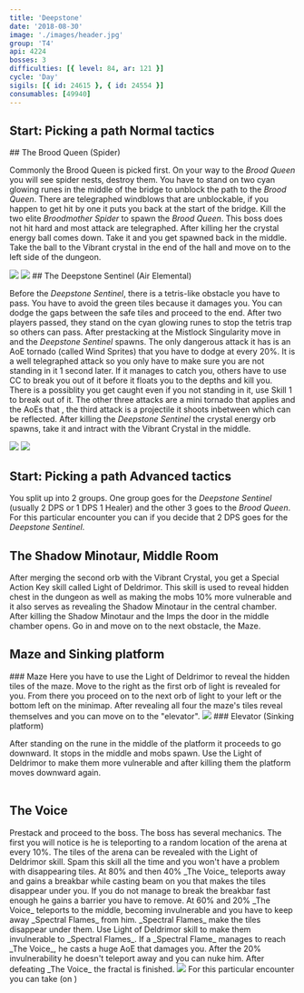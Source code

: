 ```yaml
---
title: 'Deepstone'
date: '2018-08-30'
image: './images/header.jpg'
group: 'T4'
api: 4224
bosses: 3
difficulties: [{ level: 84, ar: 121 }]
cycle: 'Day'
sigils: [{ id: 24615 }, { id: 24554 }]
consumables: [49940]
---
```



## Start: Picking a path <Label>Normal tactics</Label>
<Grid>
<GridItem sm="8"> 
## The Brood Queen (Spider)

Commonly the Brood Queen is picked first. On your way to the _Brood Queen_ you will see spider nests, destroy them. You have to stand on two cyan glowing runes in the middle of the bridge to unblock the path to the _Brood Queen_. There are telegraphed windblows that are unblockable, if you happen to get hit by one it puts you back at the start of the bridge. Kill the two elite _Broodmother Spider_ to spawn the _Brood Queen_. This boss does not hit hard and most attack are telegraphed. After killing her the crystal energy ball comes down. Take it and you get spawned back in the middle. Take the ball to the Vibrant crystal in the end of the hall and move on to the left side of the dungeon.
</GridItem> 

<GridItem sm="4">
<Image src="./images/windy bridge.jpg" caption="The Bridge"/>
<Image src="./images/the brood queen.jpg" caption="The Brood Queen"/>
</GridItem> 

<GridItem sm="8"> 
## The Deepstone Sentinel (Air Elemental)

Before the _Deepstone Sentinel_, there is a tetris-like obstacle you have to pass. You have to avoid the green tiles because it damages you. You can dodge the gaps between the safe tiles and proceed to the end. After two players passed, they stand on the cyan glowing runes to stop the tetris trap so others can pass. After prestacking <Boon name="might"/> at the Mistlock Singularity move in and the _Deepstone Sentinel_ spawns. The only dangerous attack it has is an AoE tornado (called Wind Sprites) that you have to dodge at every 20%. It is a well telegraphed attack so you only have to make sure you are not standing in it 1 second later. If it manages to catch you, others have to use CC to break you out of it before it floats you to the depths and kill you. There is a possiblity you get caught even if you not standing in it, use Skill 1 to break out of it. The other three attacks are a mini tornado that applies <Condition name="chilled"/> and the AoEs that <Control name="daze"/>, the third attack is a projectile it shoots inbetween which can be reflected. After killing the _Deepstone Sentinel_ the crystal energy orb spawns, take it and intract with the Vibrant Crystal in the middle.
</GridItem> 

<GridItem sm="4">
<Image src="./images/maze.jpg" caption="The Tetris / Green Tiles"/>
<Image src="./images/deepstone sentinel.jpg" caption="The Deepstone Sentinel"/>
</GridItem> 
</Grid>


<Grid>
<GridItem sm="6">
  
## Start: Picking a path <Label>Advanced tactics</Label>

You split up into 2 groups. One group goes for the _Deepstone Sentinel_ (usually 2 DPS or 1 DPS 1 Healer) and the other 3 goes to the _Brood Queen_.
</GridItem>
<GridItem sm="5"> 
<Tabs>
<Tab specialization="tempest">
For this particular encounter you can <Specialization name="Tempest"/> if you decide that 2 DPS goes for the _Deepstone Sentinel_. 
</Tab>
</Tabs>
</GridItem>   
</Grid>

## The Shadow Minotaur, Middle Room
<Grid>
  <GridItem sm="7">
After merging the second orb with the Vibrant Crystal, you get a Special Action Key skill called Light of Deldrimor. This skill is used to reveal hidden chest in the dungeon as well as making the mobs 10% more vulnerable and it also serves as revealing the Shadow Minotaur in the central chamber. After killing the Shadow Minotaur and the Imps the door in the middle chamber opens. Go in and move on to the next obstacle, the Maze.
   </GridItem>
</Grid>

## Maze and Sinking platform
<Grid>
<GridItem sm="8">
### Maze
Here you have to use the Light of Deldrimor to reveal the hidden tiles of the maze. Move to the right as the first orb of light is revealed for you. From there you proceed on to the next orb of light to your left or the bottom left on the minimap. After revealing all four the maze's tiles reveal themselves and you can move on to the "elevator".
</GridItem>
  
<GridItem sm="4">
<Image src="./images/disappearing tiles.jpg" caption="The Tetris / Green Tiles"/>
</GridItem>

<GridItem sm="8">  
### Elevator (Sinking platform)

After standing on the rune in the middle of the platform it proceeds to go downward. It stops in the middle and mobs spawn. Use the Light of Deldrimor to make them more vulnerable and after killing them the platform moves downward again.  
</GridItem>  
</Grid>


## The Voice
<Grid>
<GridItem sm="8">
Prestack <Boon name="might"/> and proceed to the boss. The boss has several mechanics. The first you will notice is he is teleporting to a random location of the arena at every 10%. The tiles of the arena can be revealed with the Light of Deldrimor skill. Spam this skill all the time and you won't have a problem with disappearing tiles. At 80% and then 40% _The Voice_ teleports away and gains a breakbar while casting beam on you that makes the tiles disappear under you. If you do not manage to break the breakbar fast enough he gains a barrier you have to remove. At 60% and 20% _The Voice_ teleports to the middle, becoming invulnerable and you have to keep away _Spectral Flames_ from him. _Spectral Flames_ make the tiles disappear under them. Use Light of Deldrimor skill to make them invulnerable to _Spectral Flames_. If a _Spectral Flame_ manages to reach _The Voice_, he casts a huge AoE that damages you. After the 20% invulnerability he doesn't teleport away and you can nuke him. After defeating _The Voice_ the fractal is finished.
</GridItem> 

<GridItem sm="4">
<Image src="./images/the voice.jpg" caption="The Tetris / Green Tiles"/>

<Tabs>
<Tab specialization="weaver">
For this particular encounter you can take <Skill name="Glyph of Elementals" profession="Elementalist"/> (on <Skill name="Fire Attunement" profession="Elementalist"  disableText/>)
</Tab>
</Tabs>
</GridItem> 
</Grid>
